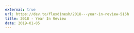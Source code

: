 ```yaml
---
external: true
url: https://dev.to/flexdinesh/2018---year-in-review-515h
title: 2018 - Year In Review
date: 2019-01-05
---
```

